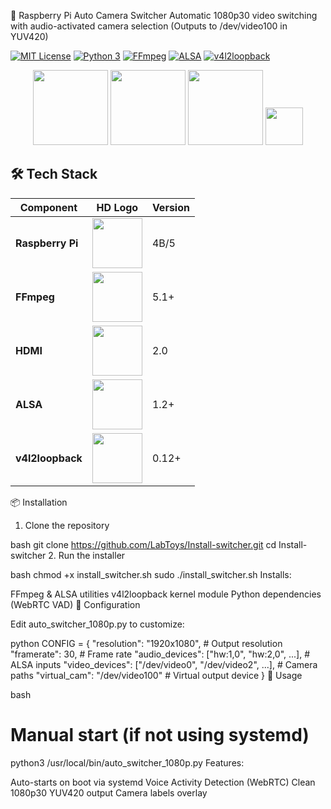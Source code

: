 🎥 Raspberry Pi Auto Camera Switcher
Automatic 1080p30 video switching with audio-activated camera selection
(Outputs to /dev/video100 in YUV420)

[![MIT License](https://img.shields.io/badge/license-MIT-yellow.svg)](LICENSE)
[![Python 3](https://img.shields.io/badge/python-3.7+-blue.svg)](https://www.python.org/downloads/)
[![FFmpeg](https://img.shields.io/badge/FFmpeg-5.1+-green.svg?logo=ffmpeg)](https://ffmpeg.org/)
[![ALSA](https://img.shields.io/badge/ALSA-1.2-red.svg?logo=alsa)](https://alsa-project.org/)
[![v4l2loopback](https://img.shields.io/badge/v4l2loopback-0.12-blue.svg)](https://github.com/umlaeute/v4l2loopback)


<div align="center">
  <img src="https://www.raspberrypi.com/app/uploads/2022/02/COLOUR-Raspberry-Pi-Symbol-Registered.png" width="120">
  <img src="https://upload.wikimedia.org/wikipedia/commons/thumb/a/a8/FFmpeg_Logo_new.svg/1280px-FFmpeg_Logo_new.svg.png" width="120">
  <img src="https://upload.wikimedia.org/wikipedia/commons/thumb/2/2f/HDMI_Logo.svg/2560px-HDMI_Logo.svg.png" width="120">
  <img src="https://upload.wikimedia.org/wikipedia/commons/thumb/c/c3/Python-logo-notext.svg/1024px-Python-logo-notext.svg.png" width="60">
</div>

## 🛠️ Tech Stack
| Component | HD Logo | Version |
|-----------|---------|---------|
| **Raspberry Pi** | <img src="https://www.raspberrypi.com/app/uploads/2022/02/COLOUR-Raspberry-Pi-Symbol-Registered.png" width="80"> | 4B/5 |
| **FFmpeg** | <img src="https://upload.wikimedia.org/wikipedia/commons/thumb/a/a8/FFmpeg_Logo_new.svg/1280px-FFmpeg_Logo_new.svg.png" width="80"> | 5.1+ |
| **HDMI** | <img src="https://upload.wikimedia.org/wikipedia/commons/thumb/2/2f/HDMI_Logo.svg/2560px-HDMI_Logo.svg.png" width="80"> | 2.0 |
| **ALSA** | <img src="https://alsa-project.org/files/images/alsa-logo.png" width="80"> | 1.2+ |
| **v4l2loopback** | <img src="https://raw.githubusercontent.com/umlaeute/v4l2loopback/master/doc/v4l2loopback.png" width="80"> | 0.12+ |


📦 Installation

1. Clone the repository

bash
git clone https://github.com/LabToys/Install-switcher.git
cd Install-switcher
2. Run the installer

bash
chmod +x install_switcher.sh
sudo ./install_switcher.sh
Installs:

FFmpeg & ALSA utilities
v4l2loopback kernel module
Python dependencies (WebRTC VAD)
🔧 Configuration

Edit auto_switcher_1080p.py to customize:

python
CONFIG = {
    "resolution": "1920x1080",  # Output resolution
    "framerate": 30,            # Frame rate
    "audio_devices": ["hw:1,0", "hw:2,0", ...],  # ALSA inputs
    "video_devices": ["/dev/video0", "/dev/video2", ...],  # Camera paths
    "virtual_cam": "/dev/video100"  # Virtual output device
}
🚀 Usage

bash
# Manual start (if not using systemd)
python3 /usr/local/bin/auto_switcher_1080p.py
Features:

Auto-starts on boot via systemd
Voice Activity Detection (WebRTC)
Clean 1080p30 YUV420 output
Camera labels overlay
